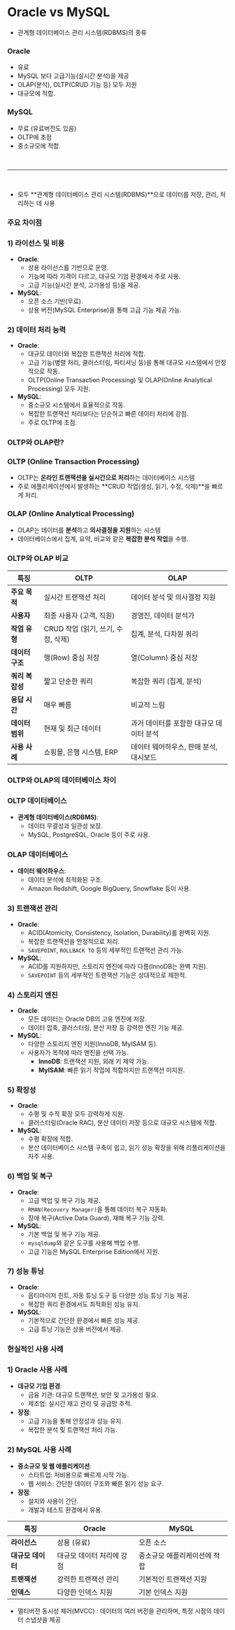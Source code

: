 # **Oracle vs MySQL**
- 관계형 데이터베이스 관리 시스템(RDBMS)의 종류

### Oracle
- 유료
- MySQL 보다 고급기능(실시간 분석)을 제공
- OLAP(분석), OLTP(CRUD 기능 등) 모두 지원
- 대규모에 적합.
  
### MySQL
- 무료 (유료버전도 있음)
- OLTP에 초점
- 중소규모에 적합.

<br>

---

<br>

- 모두 **관계형 데이터베이스 관리 시스템(RDBMS)**으로 데이터를 저장, 관리, 처리하는 데 사용

### **주요 차이점**

### **1) 라이선스 및 비용**

- **Oracle**:
    - 상용 라이선스를 기반으로 운영.
    - 기능에 따라 가격이 다르고, 대규모 기업 환경에서 주로 사용.
    - 고급 기능(실시간 분석, 고가용성 등)을 제공.
- **MySQL**:
    - 오픈 소스 기반(무료).
    - 상용 버전(MySQL Enterprise)을 통해 고급 기능 제공 가능.

### **2) 데이터 처리 능력**

- **Oracle**:
    - 대규모 데이터와 복잡한 트랜잭션 처리에 적합.
    - 고급 기능(병렬 처리, 클러스터링, 파티셔닝 등)을 통해 대규모 시스템에서 안정적으로 작동.
    - OLTP(Online Transaction Processing) 및 OLAP(Online Analytical Processing) 모두 지원.
- **MySQL**:
    - 중소규모 시스템에서 효율적으로 작동.
    - 복잡한 트랜잭션 처리보다는 단순하고 빠른 데이터 처리에 강점.
    - 주로 OLTP에 초점.

### **OLTP와 OLAP란?**

### **OLTP (Online Transaction Processing)**

- OLTP는 **온라인 트랜잭션을 실시간으로 처리**하는 데이터베이스 시스템
- 주로 애플리케이션에서 발생하는 **CRUD 작업(생성, 읽기, 수정, 삭제)**을 빠르게 처리.

### **OLAP (Online Analytical Processing)**

- OLAP는 데이터를 **분석**하고 **의사결정을 지원**하는 시스템
- 데이터베이스에서 집계, 요약, 비교와 같은 **복잡한 분석 작업**을 수행.

### **OLTP와 OLAP 비교**

| **특징** | **OLTP** | **OLAP** |
| --- | --- | --- |
| **주요 목적** | 실시간 트랜잭션 처리 | 데이터 분석 및 의사결정 지원 |
| **사용자** | 최종 사용자 (고객, 직원) | 경영진, 데이터 분석가 |
| **작업 유형** | CRUD 작업 (읽기, 쓰기, 수정, 삭제) | 집계, 분석, 다차원 쿼리 |
| **데이터 구조** | 행(Row) 중심 저장 | 열(Column) 중심 저장 |
| **쿼리 복잡성** | 짧고 단순한 쿼리 | 복잡한 쿼리 (집계, 분석) |
| **응답 시간** | 매우 빠름 | 비교적 느림 |
| **데이터 범위** | 현재 및 최근 데이터 | 과거 데이터를 포함한 대규모 데이터 분석 |
| **사용 사례** | 쇼핑몰, 은행 시스템, ERP | 데이터 웨어하우스, 판매 분석, 대시보드 |

### **OLTP와 OLAP의 데이터베이스 차이**

### **OLTP 데이터베이스**

- **관계형 데이터베이스(RDBMS)**:
    - 데이터 무결성과 일관성 보장.
    - MySQL, PostgreSQL, Oracle 등이 주로 사용.

### **OLAP 데이터베이스**

- **데이터 웨어하우스**:
    - 데이터 분석에 최적화된 구조.
    - Amazon Redshift, Google BigQuery, Snowflake 등이 사용.

### **3) 트랜잭션 관리**

- **Oracle**:
    - ACID(Atomicity, Consistency, Isolation, Durability)를 완벽히 지원.
    - 복잡한 트랜잭션을 안정적으로 처리.
    - `SAVEPOINT`, `ROLLBACK TO` 등의 세부적인 트랜잭션 관리 가능.
- **MySQL**:
    - ACID를 지원하지만, 스토리지 엔진에 따라 다름(InnoDB는 완벽 지원).
    - `SAVEPOINT` 등의 세부적인 트랜잭션 기능은 상대적으로 제한적.

### **4) 스토리지 엔진**

- **Oracle**:
    - 모든 데이터는 Oracle DB의 고유 엔진에 저장.
    - 데이터 압축, 클러스터링, 분산 저장 등 강력한 엔진 기능 제공.
- **MySQL**:
    - 다양한 스토리지 엔진 지원(InnoDB, MyISAM 등).
    - 사용자가 목적에 따라 엔진을 선택 가능.
        - **InnoDB**: 트랜잭션 지원, 외래 키 제약 가능.
        - **MyISAM**: 빠른 읽기 작업에 적합하지만 트랜잭션 미지원.

### **5) 확장성**

- **Oracle**:
    - 수평 및 수직 확장 모두 강력하게 지원.
    - 클러스터링(Oracle RAC), 분산 데이터 저장 등으로 대규모 시스템에 적합.
- **MySQL**:
    - 수평 확장에 적합.
    - 분산 데이터베이스 시스템 구축이 쉽고, 읽기 성능 확장을 위해 리플리케이션을 자주 사용.

### **6) 백업 및 복구**

- **Oracle**:
    - 고급 백업 및 복구 기능 제공.
    - `RMAN(Recovery Manager)`을 통해 데이터 복구 자동화.
    - 장애 복구(Active Data Guard), 재해 복구 기능 강력.
- **MySQL**:
    - 기본 백업 및 복구 기능 제공.
    - `mysqldump`와 같은 도구를 사용해 백업 수행.
    - 고급 기능은 MySQL Enterprise Edition에서 지원.

### **7) 성능 튜닝**

- **Oracle**:
    - 옵티마이저 힌트, 자동 튜닝 도구 등 다양한 성능 튜닝 기능 제공.
    - 복잡한 쿼리 환경에서도 최적화된 성능 유지.
- **MySQL**:
    - 기본적으로 간단한 환경에서 빠른 성능 제공.
    - 고급 튜닝 기능은 상용 버전에서 제공.

### **현실적인 사용 사례**

### **1) Oracle 사용 사례**

- **대규모 기업 환경**:
    - 금융 기관: 대규모 트랜잭션, 보안 및 고가용성 필요.
    - 제조업: 실시간 재고 관리 및 공급망 추적.
- **장점**:
    - 고급 기능을 통해 안정성과 성능 유지.
    - 복잡한 분석 및 트랜잭션 처리 가능.

### **2) MySQL 사용 사례**

- **중소규모 및 웹 애플리케이션**:
    - 스타트업: 저비용으로 빠르게 시작 가능.
    - 웹 서비스: 간단한 데이터 구조와 빠른 읽기 성능 요구.
- **장점**:
    - 설치와 사용이 간단.
    - 개발과 테스트 환경에서 유용.

| **특징** | **Oracle** | **MySQL** |
| --- | --- | --- |
| **라이선스** | 상용 (유료) | 오픈 소스 |
| **대규모 데이터** | 대규모 데이터 처리에 강점 | 중소규모 애플리케이션에 적합 |
| **트랜잭션** | 강력한 트랜잭션 관리 | 기본적인 트랜잭션 지원 |
| **인덱스** | 다양한 인덱스 지원 | 기본 인덱스 지원 |

- 멀티버전 동시성 제어(MVCC) : 데이터의 여러 버전을 관리하며, 특정 시점의 데이터 스냅샷을 제공